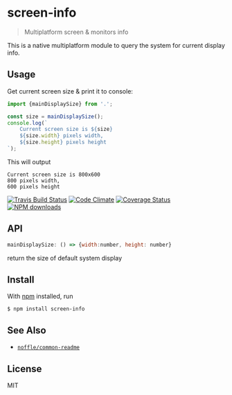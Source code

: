 # screen-info

> Multiplatform screen & monitors info

This is a native multiplatform module to query the system for current display info.

## Usage

Get current screen size & print it to console:

```js
import {mainDisplaySize} from '.';

const size = mainDisplaySize();
console.log(`
	Current screen size is ${size}
	${size.width} pixels width,
	${size.height} pixels height
`);

```

This will output

```
Current screen size is 800x600
800 pixels width,
600 pixels height
```

[![Travis Build Status](https://img.shields.io/travis/parro-it/screen-info/master.svg)](http://travis-ci.org/parro-it/screen-info)
[![Code Climate](https://img.shields.io/codeclimate/github/parro-it/screen-info.svg)](https://codeclimate.com/github/parro-it/screen-info)
[![Coverage Status](https://coveralls.io/repos/github/parro-it/screen-info/badge.svg?branch=master)](https://coveralls.io/github/parro-it/screen-info?branch=master)
[![NPM downloads](https://img.shields.io/npm/dt/screen-info.svg)](https://npmjs.org/package/screen-info)


## API

```js
mainDisplaySize: () => {width:number, height: number}
```

return the size of default system display

## Install

With [npm](https://npmjs.org/) installed, run

```
$ npm install screen-info
```

## See Also

- [`noffle/common-readme`](https://github.com/noffle/common-readme)

## License

MIT


